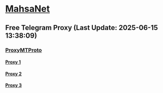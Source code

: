 
# [MahsaNet](https://t.me/mahsa_net)
## Free Telegram Proxy (Last Update: 2025-06-15 13:38:09)
### [ProxyMTProto](https://t.me/ProxyMTProto)
#### [Proxy 1](tg://proxy?server=124.iropt-i.ir&port=443&secret=7gAA8A8Pd1VV____9QBuLmltZWRpYS5zdGVhbXBvd2VyZWQuY29t)
#### [Proxy 2](tg://proxy?server=193.3.190.8&port=85&secret=ee0000f00f0f775555fffffff5006e2e696e616d6176612e6972)
#### [Proxy 3](tg://proxy?server=193.3.190.11&port=85&secret=ee0000f00f0f775555fffffff5006e2e696e616d6176612e6972)

    